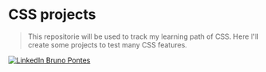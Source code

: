 # CSS projects

> This repositorie will be used to track my learning path of CSS.
Here I'll create some projects to test many CSS features.

[![LinkedIn](https://i.sstatic.net/gVE0j.png) Bruno Pontes](https://www.linkedin.com/in/bruno-pc-branco/)

